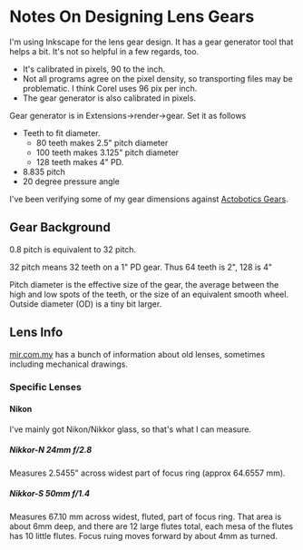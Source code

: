 Notes On Designing Lens Gears
====

I'm using Inkscape for the lens gear design.  It has a gear generator tool that helps a bit.  It's not so helpful in a few regards, too.

* It's calibrated in pixels, 90 to the inch.  
* Not all programs agree on the pixel density, so transporting files may be problematic.  I think Corel uses 96 pix per inch.  
* The gear generator is also calibrated in pixels.

Gear generator is in Extensions->render->gear.
Set it as follows

* Teeth to fit diameter.
	* 80 teeth makes 2.5" pitch diameter
	* 100 teeth makes 3.125" pitch diameter
	* 128 teeth makes 4" PD.
* 8.835 pitch
* 20 degree pressure angle

I've been verifying some of my gear dimensions against  [Actobotics Gears](http://www.servocity.com/html/32_pitch_hub_gears__1__bore_.html).


## Gear Background

0.8 pitch is equivalent to 32 pitch.

32 pitch means 32 teeth on a 1" PD gear.  Thus 64 teeth is 2", 128 is 4"

Pitch diameter is the effective size of the gear, the average between the high and low spots of the teeth, or the size of an equivalent smooth wheel.  Outside diameter (OD) is a tiny bit larger.

## Lens Info

[mir.com.my](mir.com.my) has a bunch of information about old lenses, sometimes including mechanical drawings.  

### Specific Lenses

#### Nikon

I've mainly got Nikon/Nikkor glass, so that's what I can measure.

##### Nikkor-N 24mm f/2.8

Measures 2.5455" across widest part of focus ring (approx 64.6557 mm).

[](http://www.mir.com.my/rb/photography/companies/nikon/nikkoresources/6070nikkor/wides/24mmf28.pdf)

##### Nikkor-S 50mm f/1.4

Measures 67.10 mm across widest, fluted, part of focus ring.  That area is about 6mm deep, and there are 12 large flutes total, each mesa of the flutes has 10 little flutes.  Focus ruing moves forward by about 4mm as turned.
